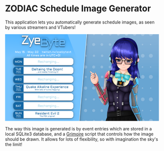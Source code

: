 # ZODIAC Schedule Image Generator

This application lets you automatically generate schedule images, as seen by various streamers and VTubers!

![Example Image](example.png)

The way this image is generated is by event entries which are stored in a local SQLite3 database, and a [Grimoire](https://github.com/Enalye/grimoire) script that controls how the image should be drawn. It allows for lots of flexibility, so with imagination the sky's the limit!
